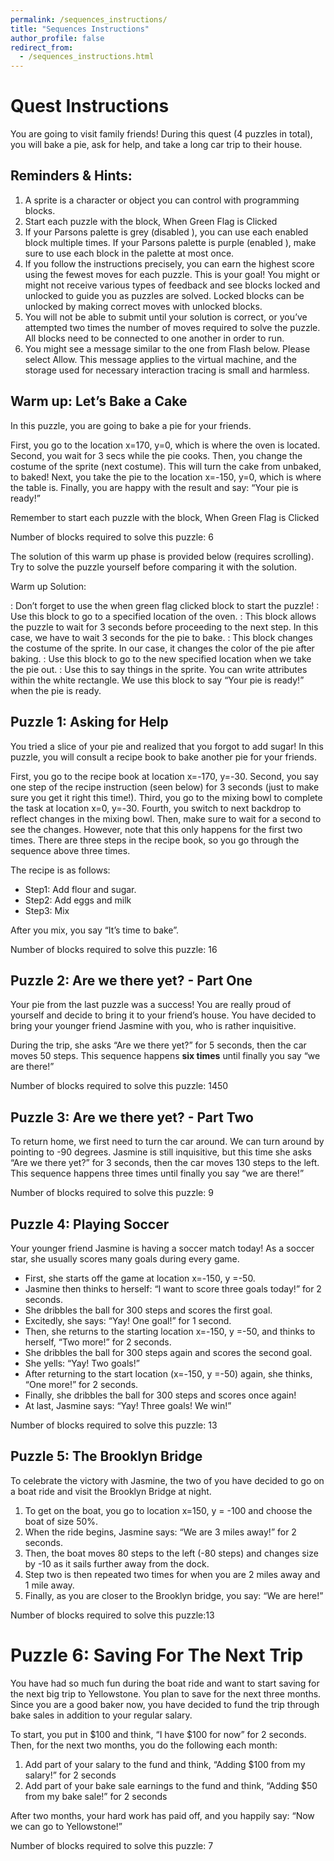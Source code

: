 ```yaml
---
permalink: /sequences_instructions/
title: "Sequences Instructions"
author_profile: false
redirect_from: 
  - /sequences_instructions.html
---
```


# Quest Instructions

You are going to visit family friends! During this quest (4 puzzles in total), you will  bake a pie, ask for help, and take a long car trip to their house.

## Reminders & Hints:

1. A sprite is a character or object you can control with programming blocks.
1. Start each puzzle with the block, When Green Flag is Clicked  
1. If your Parsons palette is grey (disabled ), you can use each enabled block multiple times.  If your Parsons palette is purple (enabled ), make sure to use each block in the palette at most once.
1. If you follow the instructions precisely, you can earn the highest score using the fewest moves for each puzzle.  This is your goal!  You might or might not receive various types of feedback and see blocks locked and unlocked to guide you as puzzles are solved.  Locked blocks can be unlocked by making correct moves with unlocked blocks.
1. You will not be able to submit until your solution is correct, or you’ve attempted two times the number of moves required to solve the puzzle. All blocks need to be connected to one another in order to run.
1. You might see a message similar to the one from Flash below.  Please select Allow.  This message applies to the virtual machine, and the storage used for necessary interaction tracing is small and harmless.

## Warm up: Let’s Bake a Cake

In this puzzle, you are going to bake a pie for your friends.

First, you go to the location x=170, y=0, which is where the oven is located.
Second, you wait for 3 secs while the pie cooks.
Then, you change the costume of the sprite (next costume). This will turn the cake from unbaked, to baked!
Next, you take the pie to the location x=-150, y=0, which is where the table is.
Finally, you are happy with the result and say: “Your pie is ready!”

Remember to start each puzzle with the block, When Green Flag is Clicked

Number of blocks required to solve this puzzle: 6

The solution of this warm up phase is provided below (requires scrolling). Try to solve the puzzle yourself before comparing it with the solution.

Warm up Solution: 

:  Don’t forget to use the when green flag clicked block to start the puzzle!
: Use this block to go to a specified location of the oven.
:  This block allows the puzzle to wait for 3 seconds before proceeding to the next step. In this case, we have to wait 3 seconds for the pie to bake.
: This block changes the costume of the sprite. In our case, it changes the color of the pie after baking.
: Use this block to go to the new specified location when we take the pie out.
: Use this to say things in the sprite. You can write attributes within the white rectangle. We use this block to say “Your pie is ready!” when the pie is ready.

## Puzzle 1: Asking for Help

You tried a slice of your pie and realized that you forgot to add sugar! In this puzzle, you will consult a recipe book to bake another pie for your friends.

First, you go to the recipe book at location x=-170, y=-30.
Second, you say one step of the recipe instruction (seen below) for 3 seconds (just to make sure you get it right this time!).
Third, you go to the mixing bowl to complete the task at location x=0, y=-30.
Fourth, you switch to next backdrop to reflect changes in the mixing bowl.
Then, make sure to wait for a second to see the changes. However, note that this only happens for the first two times.
There are three steps in the recipe book, so you go through the sequence above three times.

The recipe is as follows:
* Step1: Add flour and sugar.
* Step2: Add eggs and milk
* Step3: Mix

After you mix, you say “It’s time to bake”.

Number of blocks required to solve this puzzle: 16

## Puzzle 2: Are we there yet? - Part One

Your pie from the last puzzle was a success! You are really proud of yourself and decide to bring it to your friend’s house. You have decided to bring your younger friend Jasmine with you, who is rather inquisitive.

During the trip, she asks “Are we there yet?” for 5 seconds, then the car moves 50 steps.
This sequence happens **six times** until finally you say “we are there!”

Number of blocks required to solve this puzzle: 1450

## Puzzle 3: Are we there yet? - Part Two

To return home, we first need to turn the car around. We can turn around by pointing to -90 degrees.  Jasmine is still inquisitive, but this time she asks “Are we there yet?” for 3 seconds, then the car moves 130 steps to the left.  This sequence happens three times until finally you say “we are there!”

Number of blocks required to solve this puzzle: 9

## Puzzle 4: Playing Soccer

Your younger friend Jasmine is having a soccer match today! As a soccer star, she usually scores many goals during every game.

* First, she starts off the game at location x=-150, y =-50.
* Jasmine then thinks to herself: “I want to score three goals today!” for 2 seconds.
* She dribbles the ball for 300 steps and scores the first goal.
* Excitedly, she says: “Yay! One goal!” for 1 second.
* Then, she returns to the starting location x=-150, y =-50, and thinks to herself, “Two more!” for 2 seconds.
* She dribbles the ball for 300 steps again and scores the second goal.
* She yells: “Yay! Two goals!”
* After returning to the start location (x=-150, y =-50) again, she thinks, “One more!” for 2 seconds.
* Finally, she dribbles the ball for 300 steps and scores once again!
* At last,  Jasmine says: “Yay! Three goals! We win!”

Number of blocks required to solve this puzzle: 13

## Puzzle 5: The Brooklyn Bridge

To celebrate the victory with Jasmine, the two of you have decided to go on a boat ride and visit the Brooklyn Bridge at night.

1. To get on the boat, you go to location x=150, y = -100 and choose the boat of size 50%.
1. When the ride begins, Jasmine says: “We are 3 miles away!” for 2 seconds.
1. Then, the boat moves 80 steps to the left (-80 steps) and changes size by -10 as it sails further away from the dock.
1. Step two is then repeated two times for when you are 2 miles away and 1 mile away.
1. Finally, as you are closer to the Brooklyn bridge, you say: “We are here!”

Number of blocks required to solve this puzzle:13

# Puzzle 6: Saving For The Next Trip

You have had so much fun during the boat ride and want to start saving for the next big trip to Yellowstone. You plan to save for the next three months. Since you are a good baker now, you have decided to fund the trip through bake sales in addition to your regular salary.

To start, you put in $100 and think, “I have $100 for now” for 2 seconds.
Then, for the next two months, you do the following each month:

1. Add part of your salary to the fund and think, “Adding $100 from my salary!” for 2 seconds
1. Add part of your bake sale earnings to the fund and think, “Adding $50 from my bake sale!” for 2 seconds

After two months, your hard work has paid off, and you happily say: “Now we can go to Yellowstone!”

Number of blocks required to solve this puzzle: 7